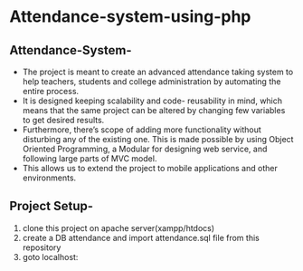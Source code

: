 # Attendance-system-using-php

## Attendance-System-
- The project is meant to create an advanced attendance taking system to help teachers,  students and college administration by automating the entire process.
- It is designed keeping  scalability and code- reusability in mind, which means that the same project can be altered  by changing few variables to get desired results.
- Furthermore, there’s scope of adding more  functionality without disturbing any of the existing one. This is made possible by using  Object Oriented Programming, a Modular for designing web service, and following large  parts of MVC model.
- This allows us to extend the project to mobile applications and other environments.

## Project Setup-
1. clone this project on apache server(xampp/htdocs)
2. create a DB attendance and import attendance.sql file from this repository
3. goto localhost:<project-name>